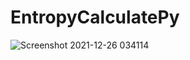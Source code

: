 # EntropyCalculatePy

![Screenshot 2021-12-26 034114](https://user-images.githubusercontent.com/36878296/147396226-9917a715-7f86-4a28-b930-d0abebb33d0c.jpg)
